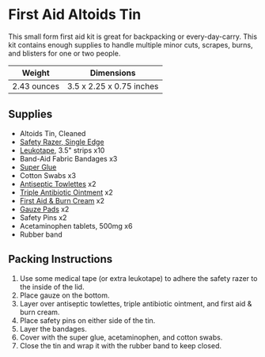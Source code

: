 # First Aid Altoids Tin

This small form first aid kit is great for backpacking or every-day-carry. 
This kit contains enough supplies to handle multiple minor cuts, scrapes, burns, and blisters for one or two people. 

| Weight | Dimensions |
| - | - |
| 2.43 ounces |  3.5 x 2.25 x 0.75 inches |

## Supplies

- Altoids Tin, Cleaned
- [Safety Razer, Single Edge](https://www.amazon.com/gp/product/B000KKOPKQ)
- [Leukotape](https://www.amazon.com/gp/product/B000E59HXC), 3.5" strips x10
- Band-Aid Fabric Bandages x3
- [Super Glue](https://www.amazon.com/gp/product/B000LGPD64)
- Cotton Swabs x3
- [Antiseptic Towlettes](https://www.amazon.com/gp/product/B001AZ7VAQ) x2
- [Triple Antibiotic Ointment](https://www.amazon.com/gp/product/B003DR1N2Q) x2
- [First Aid & Burn Cream](https://www.amazon.com/gp/product/B0084GX1JO) x2
- [Gauze Pads](https://www.amazon.com/gp/product/B00LITXTXM) x2
- Safety Pins x2
- Acetaminophen tablets, 500mg x6
- Rubber band

## Packing Instructions

1. Use some medical tape (or extra leukotape) to adhere the safety razer to the inside of the lid.
1. Place gauze on the bottom.
1. Layer over antiseptic towlettes, triple antibiotic ointment, and first aid & burn cream.
1. Place safety pins on either side of the tin.
1. Layer the bandages.
1. Cover with the super glue, acetaminophen, and cotton swabs.
1. Close the tin and wrap it with the rubber band to keep closed.
